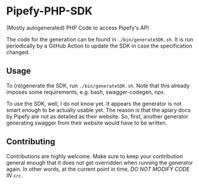 # Pipefy-PHP-SDK
(Mostly autogenerated) PHP Code to access Pipefy's API

The code for the generation can be found in `./bin/generateSDK.sh`.
It is run periodically by a GitHub Action to update the SDK in case the specification changed.

## Usage

To (re)generate the SDK, run `./bin/generateSDK.sh`.
Note that this already imposes some requirements, e.g. bash, swagger-codegen, npx.

To use the SDK, well, I do not know yet. It appears the generator is not smart enough to be actually usable yet.
The reason is that the apiary docs by Pipefy are not as detailed as their website. So, first, another generator generating swagger from their website would have to be written.

## Contributing

Contributions are highly welcome.
Make sure to keep your contribution general enough that it does not get overridden when running the generator again.
In other words, at the current point in time, *DO NOT MODIFY CODE IN `src`*.


